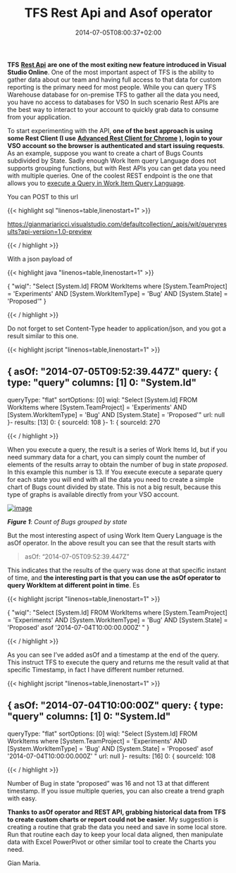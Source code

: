 ﻿---
title: "TFS Rest Api and Asof operator"
description: ""
date: 2014-07-05T08:00:37+02:00
draft: false
tags: [Rest APIs]
categories: [Team Foundation Server]
---
 **TFS** [**Rest Api**](http://www.visualstudio.com/en-us/integrate/explore/explore-vso-vsi) **are one of the most exiting new feature introduced in Visual Studio Online**. One of the most important aspect of TFS is the ability to gather data about our team and having full access to that data for custom reporting is the primary need for most people. While you can query TFS Warehouse database for on-premise TFS to gather all the data you need, you have no access to databases for VSO In such scenario Rest APIs are the best way to interact to your account to quickly grab data to consume from your application.

To start experimenting with the API,  **one of the best approach is using some Rest Client (I use** [**Advanced Rest Client for Chrome**](https://chrome.google.com/webstore/detail/advanced-rest-client/hgmloofddffdnphfgcellkdfbfbjeloo) **), login to your VSO account so the browser is authenticated and start issuing requests**. As an example, suppose you want to create a chart of Bugs Counts subdivided by State. Sadly enough Work Item query Language does not supports grouping functions, but with Rest APIs you can get data you need with multiple queries. One of the coolest REST endpoint is the one that allows you to [execute a Query in Work Item Query Language](http://www.visualstudio.com/integrate/reference/reference-vso-work-item-query-results-vsi).

You can POST to this url

{{< highlight sql "linenos=table,linenostart=1" >}}


https://gianmariaricci.visualstudio.com/defaultcollection/_apis/wit/queryresults?api-version=1.0-preview

{{< / highlight >}}

With a json payload of

{{< highlight java "linenos=table,linenostart=1" >}}


{ "wiql": "Select [System.Id] FROM WorkItems where 
[System.TeamProject] = 'Experiments' AND
[System.WorkItemType] = 'Bug' AND
[System.State] = 'Proposed'" }

{{< / highlight >}}

Do not forget to set Content-Type header to application/json, and you got a result similar to this one.

{{< highlight jscript "linenos=table,linenostart=1" >}}


{
asOf: "2014-07-05T09:52:39.447Z"
query: {
type: "query"
columns: [1]
0:  "System.Id"
-
queryType: "flat"
sortOptions: [0]
wiql: "Select [System.Id] FROM WorkItems where [System.TeamProject] = 'Experiments' AND [System.WorkItemType] = 'Bug' AND [System.State] = 'Proposed'"
url: null
}-
results: [13]
0:  {
sourceId: 108
}-
1:  {
sourceId: 270

{{< / highlight >}}

When you execute a query, the result is a series of Work Items Id, but if you need summary data for a chart, you can simply count the number of elements of the results array to obtain the number of bug in state *proposed*. In this example this number is 13. If You execute execute a separate query for each state you will end with all the data you need to create a simple chart of Bugs count divided by state. This is not a big result, because this type of graphs is available directly from your VSO account.

[![image](http://www.codewrecks.com/blog/wp-content/uploads/2014/07/image_thumb4.png "image")](http://www.codewrecks.com/blog/wp-content/uploads/2014/07/image4.png)

 ***Figure 1***: *Count of Bugs grouped by state*

But the most interesting aspect of using Work Item Query Language is the asOf operator. In the above result you can see that the result starts with

> asOf: “2014-07-05T09:52:39.447Z”

This indicates that the results of the query was done at that specific instant of time, and  **the interesting part is that you can use the asOf operator to query WorkItem at different point in time**. Es

{{< highlight jscript "linenos=table,linenostart=1" >}}


{ "wiql": "Select [System.Id] FROM WorkItems where 
[System.TeamProject] = 'Experiments' AND
[System.WorkItemType] = 'Bug' AND
[System.State] = 'Proposed'
asof '2014-07-04T10:00:00.000Z'
 " }

{{< / highlight >}}

As you can see I’ve added asOf and a timestamp at the end of the query. This instruct TFS to execute the query and returns me the result valid at that specific Timestamp, in fact I have different number returned.

{{< highlight jscript "linenos=table,linenostart=1" >}}


{
asOf: "2014-07-04T10:00:00Z"
query: {
type: "query"
columns: [1]
0:  "System.Id"
-
queryType: "flat"
sortOptions: [0]
wiql: "Select [System.Id] FROM WorkItems where [System.TeamProject] = 'Experiments' AND [System.WorkItemType] = 'Bug' AND [System.State] = 'Proposed' asof '2014-07-04T10:00:00.000Z' "
url: null
}-
results: [16]
0:  {
sourceId: 108

{{< / highlight >}}

Number of Bug in state “proposed” was 16 and not 13 at that different timestamp. If you issue multiple queries, you can also create a trend graph with easy.

 **Thanks to asOf operator and REST API, grabbing historical data from TFS to create custom charts or report could not be easier**. My suggestion is creating a routine that grab the data you need and save in some local store. Run that routine each day to keep your local data aligned, then manipulate data with Excel PowerPivot or other similar tool to create the Charts you need.

Gian Maria.
